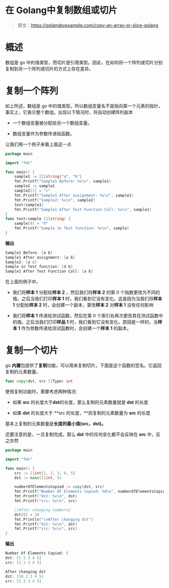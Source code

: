 # 在 Golang中复制数组或切片

> 原文：<https://golangbyexample.com/copy-an-array-or-slice-golang>

# **概述**

数组是 go 中的值类型，而切片是引用类型。因此，在如何将一个阵列或切片分别复制到另一个阵列或切片的方式上存在差异。

# **复制一个阵列**

如上所述，数组是 go 中的值类型。所以数组变量名不是指向第一个元素的指针，事实上，它表示整个数组。出现以下情况时，将自动创建阵列副本

*   一个数组变量被分配给另一个数组变量。

*   数组变量作为参数传递给函数。

让我们用一个例子来看上面这一点

```go
package main

import "fmt"

func main() {
	sample1 := [2]string{"a", "b"}
	fmt.Printf("Sample1 Before: %v\n", sample1)
	sample2 := sample1
	sample2[1] = "c"
	fmt.Printf("Sample1 After assignment: %v\n", sample1)
	fmt.Printf("Sample2: %v\n", sample2)
	test(sample1)
	fmt.Printf("Sample1 After Test Function Call: %v\n", sample1)
}
func test(sample [2]string) {
	sample[0] = "d"
	fmt.Printf("Sample in Test function: %v\n", sample)
}
```

**输出**

```go
Sample1 Before: [a b]
Sample1 After assignment: [a b]
Sample2: [a c]
Sample in Test function: [d b]
Sample1 After Test Function Call: [a b]
```

在上面的例子中，

*   我们将**样本 1** 分配给**样本 2** ，然后我们将**样本 2** 的第 0 个指数更改为不同的值。之后当我们打印**样本 1** 时，我们看到它没有变化。这是因为当我们将**样本 1** 分配给**样本 2** 时，会创建一个副本，更改**样本 2** 对**样本 1** 没有任何影响

*   我们将**样本 1** 传递给测试函数，然后在第 0 个索引处再次更改其在测试函数中的值。之后当我们打印**样品 1** 时，我们看到它没有变化。原因是一样的，当**样本 1** 作为参数传递给测试函数时，会创建一个**样本 1** 的副本。

# **复制一个切片**

go **内置**包提供了**复制**功能，可以用来复制切片。下面是这个函数的签名。它返回复制的元素数量。

```go
func copy(dst, src []Type) int
```

使用复制功能时，需要考虑两种情况:

*   如果 **src** 的长度大于**dst**的长度，那么复制的元素数量就是 **dst** 的长度

*   如果 **dst** 的长度大于 **src 的长度，**则复制的元素数量为 **src** 的长度

基本上复制的元素数量是**长度的最小值(src，dst)。**

还要注意的是，一旦复制完成，那么 **dst** 中的任何变化都不会反映在 **src** 中，反之亦然

```go
package main

import "fmt"

func main() {
    src := []int{1, 2, 3, 4, 5}
    dst := make([]int, 5)

    numberOfElementsCopied := copy(dst, src)
    fmt.Printf("Number Of Elements Copied: %d\n", numberOfElementsCopied)
    fmt.Printf("dst: %v\n", dst)
    fmt.Printf("src: %v\n", src)

    //After changing numbers2
    dst[0] = 10
    fmt.Println("\nAfter changing dst")
    fmt.Printf("dst: %v\n", dst)
    fmt.Printf("src: %v\n", src)
}
```

**输出**

```go
Number Of Elements Copied: 5
dst: [1 2 3 4 5]
src: [1 2 3 4 5]

After changing dst
dst: [10 2 3 4 5]
src: [1 2 3 4 5]
```
